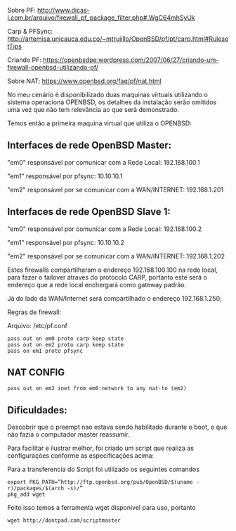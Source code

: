 Sobre PF: http://www.dicas-l.com.br/arquivo/firewall_pf_package_filter.php#.WgC64mhSyUk

Carp & PFSync: http://artemisa.unicauca.edu.co/~mtrujillo/OpenBSD/pf/pt/carp.html#RulesetTips

Criando PF: https://openbsdpe.wordpress.com/2007/06/27/criando-um-firewall-openbsd-utilizando-pf/

Sobre NAT: https://www.openbsd.org/faq/pf/nat.html

No meu cenário é disponibilizado duas maquinas virtuais utilizando o sistema operaciona OPENBSD, os detalhes da instalação serão omitidos uma vez que não tem relevância ao que será demonstrado.

Temos então a primeira maquina virtual que utiliza o OPENBSD:

## Interfaces de rede OpenBSD Master:

"em0" responsável por comunicar com a Rede Local: 	192.168.100.1

"em1" responsável por pfsync:			  	10.10.10.1

"em2" responsável por se comunicar com a WAN/INTERNET:  192.168.1.201

## Interfaces de rede OpenBSD Slave 1:

"em0" responsável por comunicar com a Rede Local: 	192.168.100.2

"em1" responsável por pfsync:			  	10.10.10.2

"em2" responsável por se comunicar com a WAN/INTERNET:  192.168.1.202


Estes firewalls compartilharam o endereço 192.168.100.100 na rede local, para fazer o failover atraves do protocolo CARP, portanto este será o endereço que a rede local enchergará como gateway padrão.

Já do lado da WAN/Internet será compartilhado o endereço 192.168.1.250;

Regras de firewall:

Arquivo: /etc/pf.conf
```
pass out on em0 proto carp keep state
pass out on em2 proto carp keep state
pass on em1 proto pfsync
```
## NAT CONFIG
```
pass out on em2 inet from em0:network to any nat-to (em2)
```

## Dificuldades:

Descobrir que o preempt nao estava sendo habilitado durante o boot, o que não fazia o computador master reassumir.

Para facilitar e ilustrar melhor, foi criado um script que realiza as configurações conforme as especificações acima:

Para a transferencia do Script foi utilizado os seguintes comandos
```
export PKG_PATH=”http://ftp.openbsd.org/pub/OpenBSD/$(uname -r)/packages/$(arch -s)/”
pkg_add wget
```
Feito isso temos a ferramenta wget disponivel para uso, portanto
```
wget http://dontpad.com/scriptmaster
```
